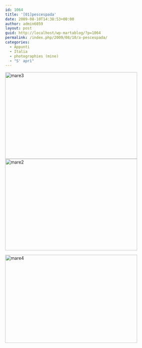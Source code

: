 ```yaml
---
id: 1064
title: '[01]pescespada'
date: 2009-08-10T14:38:53+00:00
author: admin6059
layout: post
guid: http://localhost/wp-martablog/?p=1064
permalink: /index.php/2009/08/10/a-pescespada/
categories:
  - Appunti
  - Italia
  - photographies (mine)
  - "S' aprì"
---
```

[<img class="aligncenter size-full wp-image-1981" title="mare3" src="http://blog.martasmaldone.eu/wp-content/uploads/2009/08/mare31.jpeg" alt="mare3" width="425" height="278" srcset="http://blog.martasmaldone.eu/wp-content/uploads/2009/08/mare31.jpeg 425w, http://blog.martasmaldone.eu/wp-content/uploads/2009/08/mare31-300x196.jpeg 300w" sizes="(max-width: 425px) 100vw, 425px" />](http://blog.martasmaldone.eu/wp-content/uploads/2009/08/mare31.jpeg)[<img class="aligncenter size-full wp-image-1982" title="mare2" src="http://blog.martasmaldone.eu/wp-content/uploads/2009/08/mare21.jpeg" alt="mare2" width="425" height="294" srcset="http://blog.martasmaldone.eu/wp-content/uploads/2009/08/mare21.jpeg 425w, http://blog.martasmaldone.eu/wp-content/uploads/2009/08/mare21-300x208.jpeg 300w" sizes="(max-width: 425px) 100vw, 425px" />](http://blog.martasmaldone.eu/wp-content/uploads/2009/08/mare21.jpeg)

<p style="text-align: center;">
  <p>
    <a href="http://blog.martasmaldone.eu/wp-content/uploads/2009/08/mare41.jpeg"><img class="aligncenter size-full wp-image-1980" title="mare4" src="http://blog.martasmaldone.eu/wp-content/uploads/2009/08/mare41.jpeg" alt="mare4" width="425" height="283" srcset="http://blog.martasmaldone.eu/wp-content/uploads/2009/08/mare41.jpeg 425w, http://blog.martasmaldone.eu/wp-content/uploads/2009/08/mare41-300x200.jpeg 300w" sizes="(max-width: 425px) 100vw, 425px" /></a>
  </p>
  
  <p style="text-align: center;">
    <p style="text-align: center;">